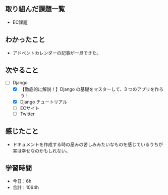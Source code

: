 ## 取り組んだ課題一覧
- EC課題   

## わかったこと
- アドベントカレンダーの記事が一旦できた。

## 次やること
- [ ] Django
   - [x] 【徹底的に解説！】Django の基礎をマスターして、3 つのアプリを作ろう！
   - [x] Django チュートリアル
   - [ ] ECサイト
   - [ ] Twitter

## 感じたこと
- ドキュメントを作成する時の産みの苦しみみたいなものを感じているうちが実は幸せなのかもしれない。

## 学習時間

- 今日：6h
- 合計：1064h